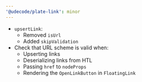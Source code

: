 ```yaml
---
'@udecode/plate-link': minor
---
```


- `upsertLink`:
  - Removed `isUrl`
  - Added `skipValidation`
- Check that URL scheme is valid when:
  - Upserting links
  - Deserializing links from HTL
  - Passing `href` to `nodeProps`
  - Rendering the `OpenLinkButton` in `FloatingLink`
